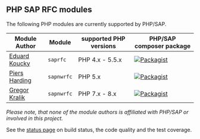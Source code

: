 ## PHP SAP RFC modules

The following PHP modules are currently supported by PHP/SAP.

| Module Author            | Module     | supported PHP versions | PHP/SAP composer package                                 |
|--------------------------|------------|------------------------|----------------------------------------------------------|
| [Eduard Koucky][koucky]  | `saprfc`   | PHP 4.x - 5.5.x        | [![Packagist][koucky-version-badge]][koucky-packagist]   |
| [Piers Harding][harding] | `sapnwrfc` | PHP 5.x                | [![Packagist][harding-version-badge]][harding-packagist] |
| [Gregor Kralik][kralik]  | `sapnwrfc` | PHP 7.x - 8.x          | [![Packagist][kralik-version-badge]][kralik-packagist]   |

_Please note, that none of the module authors is affiliated with PHP/SAP or involved in this project._

See the [status page](status) on build status, the code quality and the test coverage.

[koucky]: http://saprfc.sourceforge.net/ "SAPRFC extension module for PHP"
[harding]: https://github.com/piersharding/php-sapnwrfc "SAP RFC Connector using the SAP NW RFC SDK for PHP"
[kralik]: https://github.com/gkralik/php7-sapnwrfc "SAP NW RFC SDK extension for PHP7"
[koucky-packagist]: https://packagist.org/packages/php-sap/saprfc-koucky
[koucky-version-badge]: https://img.shields.io/packagist/v/php-sap/saprfc-koucky.svg?style=for-the-badge
[harding-packagist]: https://packagist.org/packages/php-sap/saprfc-harding
[harding-version-badge]: https://img.shields.io/packagist/v/php-sap/saprfc-harding.svg?style=for-the-badge
[kralik-packagist]: https://packagist.org/packages/php-sap/saprfc-kralik
[kralik-version-badge]: https://img.shields.io/packagist/v/php-sap/saprfc-kralik.svg?style=for-the-badge

